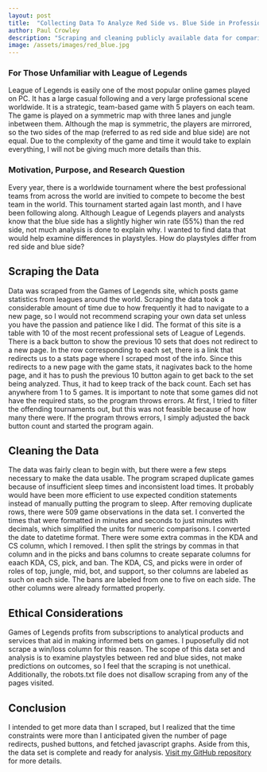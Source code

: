 ```yaml
---
layout: post
title:  "Collecting Data To Analyze Red Side vs. Blue Side in Professional League of Legends"
author: Paul Crowley
description: "Scraping and cleaning publicly available data for comparisons in playstyle across both sides."
image: /assets/images/red_blue.jpg
---
```

### For Those Unfamiliar with League of Legends
League of Legends is easily one of the most popular online games played on PC. It has a large casual following and a very large professional scene worldwide. It is a strategic, team-based game with 5 players on each team. The game is played on a symmetric map with three lanes and jungle inbetween them. Although the map is symmetric, the players are mirrored, so the two sides of the map (referred to as red side and blue side) are not equal. Due to the complexity of the game and time it would take to explain everything, I will not be giving much more details than this.

### Motivation, Purpose, and Research Question
Every year, there is a worldwide tournament where the best professional teams from across the world are invitied to compete to become the best team in the world. This tournament started again last month, and I have been following along. Although League of Legends players and analysts know that the blue side has a slightly higher win rate (55%) than the red side, not much analysis is done to explain why. I wanted to find data that would help examine differences in playstyles. How do playstyles differ from red side and blue side?

## Scraping the Data
Data was scraped from the Games of Legends site, which posts game statistics from leagues around the world. Scraping the data took a considerable amount of time due to how frequently it had to navigate to a new page, so I would not recommend scraping your own data set unless you have the passion and patience like I did. The format of this site is a table with 10 of the most recent professional sets of League of Legends. There is a back button to show the previous 10 sets that does not redirect to a new page. In the row corresponding to each set, there is a link that redirects us to a stats page where I scraped most of the info. Since this redirects to a new page with the game stats, it nagivates back to the home page, and it has to push the previous 10 button again to get back to the set being analyzed. Thus, it had to keep track of the back count. Each set has anywhere from 1 to 5 games. It is important to note that some games did not have the required stats, so the program throws errors. At first, I tried to filter the offending tournaments out, but this was not feasible because of how many there were. If the program throws errors, I simply adjusted the back button count and started the program again.

## Cleaning the Data
The data was fairly clean to begin with, but there were a few steps necessary to make the data usable. The program scraped duplicate games because of insufficient sleep times and inconsistent load times. It probably would have been more efficient to use expected condition statements instead of manually putting the program to sleep. After removing duplicate rows, there were 509 game observations in the data set. I converted the times that were formatted in minutes and seconds to just minutes with decimals, which simplified the units for numeric comparisons. I converted the date to datetime format. There were some extra commas in the KDA and CS column, which I removed. I then split the strings by commas in that column and in the picks and bans columns to create separate columns for eaach KDA, CS, pick, and ban. The KDA, CS, and picks were in order of roles of top, jungle, mid, bot, and support, so ther columns are labeled as such on each side. The bans are labeled from one to five on each side. The other columns were already formatted properly.

## Ethical Considerations
Games of Legends profits from subscriptions to analytical products and services that aid in making informed bets on games. I puposefully did not scrape a win/loss column for this reason. The scope of this data set and analysis is to examine playstyles between red and blue sides, not make predictions on outcomes, so I feel that the scraping is not unethical. Additionally, the robots.txt file does not disallow scraping from any of the pages visited.

## Conclusion
I intended to get more data than I scraped, but I realized that the time constraints were more than I anticipated given the number of page redirects, pushed buttons, and fetched javascript graphs. Aside from this, the data set is complete and ready for analysis. [Visit my GitHub repository](https://github.com/yourusername/yourrepository) for more details.
